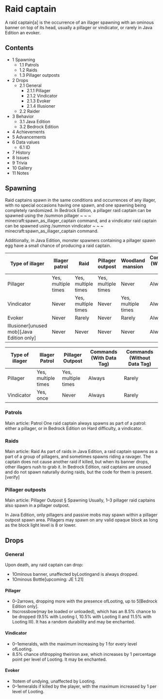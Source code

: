 # Raid captain
A raid captain[a] is the occurrence of an illager spawning with an ominous banner on top of its head, usually a pillager or vindicator, or rarely in Java Edition an evoker.

## Contents
- 1 Spawning
	- 1.1 Patrols
	- 1.2 Raids
	- 1.3 Pillager outposts
- 2 Drops
	- 2.1 General
		- 2.1.1 Pillager
		- 2.1.2 Vindicator
		- 2.1.3 Evoker
		- 2.1.4 Illusioner
	- 2.2 Raider
- 3 Behavior
	- 3.1 Java Edition
	- 3.2 Bedrock Edition
- 4 Achievements
- 5 Advancements
- 6 Data values
	- 6.1 ID
- 7 History
- 8 Issues
- 9 Trivia
- 10 Gallery
- 11 Notes

## Spawning
Raid captains spawn in the same conditions and occurrences of any illager, with no special occasions having one spawn, and one spawning being completely randomized. In Bedrock Edition, a pillager raid captain can be spawned using the /summon pillager ~ ~ ~ minecraft:spawn_as_illager_captain command, and a vindicator raid captain can be spawned using /summon vindicator ~ ~ ~ minecraft:spawn_as_illager_captain command. 

Additionally, in Java Edition, monster spawners containing a pillager spawn egg have a small chance of producing a raid captain.

| Type of illager                             | Illager patrol      | Raid                | Pillager outpost    | Woodland mansion    | Commands (With Data Tag) | Commands (Without Data Tag) |
|---------------------------------------------|---------------------|---------------------|---------------------|---------------------|--------------------------|-----------------------------|
| Pillager                                    | Yes, multiple times | Yes, multiple times | Yes, multiple times | Never               | Always                   | Rarely                      |
| Vindicator                                  | Never               | Yes, multiple times | Never               | Yes, multiple times | Always                   | Rarely                      |
| Evoker                                      | Never               | Rarely              | Never               | Rarely              | Always                   | Rarely                      |
| Illusioner[unused mob]‌[Java Edition  only] | Never               | Never               | Never               | Never               | Always                   | Rarely                      |




| Type of illager | Illager Patrol      | Pillager Outpost    | Commands (With Data Tag) | Commands (Without Data Tag) |
|-----------------|---------------------|---------------------|--------------------------|-----------------------------|
| Pillager        | Yes, multiple times | Yes, multiple times | Always                   | Rarely                      |
| Vindicator      | Yes, once           | Never               | Always                   | Rarely                      |




### Patrols
Main article: Patrol
One raid captain always spawns as part of a patrol: either a pillager, or in Bedrock Edition on Hard difficulty, a vindicator.

### Raids
Main article: Raid
As part of raids in Java Edition, a raid captain spawns as a part of a group of pillagers, and sometimes spawns riding a ravager. The captain does not cause another raid if killed, but when its banner drops, other illagers rush to grab it.
In Bedrock Edition, raid captains are unused and do not spawn naturally during raids, but the code for them is present.[verify]

### Pillager outposts
Main article: Pillager Outpost § Spawning
Usually, 1–3 pillager raid captains also spawn in a pillager outpost.

In Java Edition, only pillagers and passive mobs may spawn within a pillager outpost spawn area.  Pillagers may spawn on any valid opaque block as long as the block light level is 8 or lower.

## Drops
### General
Upon death, any raid captain can drop:

- 1Ominous banner, unaffected byLootingand is always dropped.
- 1Ominous Bottle‌[upcoming: JE 1.21]

#### Pillager
- 0–2arrows, dropping more with the presence ofLooting, up to 5‌[Bedrock Edition  only].
- Itscrossbow(may be loaded or unloaded), which has an 8.5% chance to be dropped (9.5% with Looting I, 10.5% with Looting II and 11.5% with Looting III). It has a random durability and may be enchanted.

#### Vindicator
- 0–1emeralds, with the maximum increasing by 1 for every level ofLooting.
- 8.5% chance ofdropping theiriron axe, which increases by 1 percentage point per level of Looting. It may be enchanted.

#### Evoker
- 1totem of undying, unaffected by Looting.
- 0–1emeralds if killed by the player, with the maximum increased by 1 per level of Looting.

